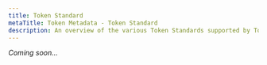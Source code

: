 ```yaml
---
title: Token Standard
metaTitle: Token Metadata - Token Standard
description: An overview of the various Token Standards supported by Token Metadata
---
```


_Coming soon..._

